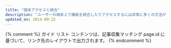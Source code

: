 ```yaml
---
title: "端末アクセスと統合"
description: "ユーザーの端末上で機能を統合したりアクセスするには非常に多くの方法があります。場所情報や端末画面の向き、通信スタックへのアクセス (ダイヤラーや SMS)、ホームスクリーンでのアプリのスティッキー作成などです。 ユーザーが好みそうな機能を活用する方法を学びましょう。"
updated_on: 2014-09-22
---
```


{% comment %}
ガイド リスト コンテンツは、記事収集マッチング page.id に基づいて、リンク先のレイアウトで出力されます。
{% endcomment %}
